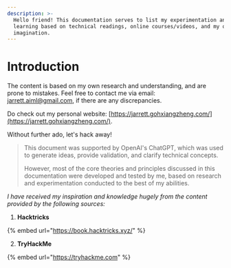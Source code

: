 ```yaml
---
description: >-
  Hello friend! This documentation serves to list my experimentation and
  learning based on technical readings, online courses/videos, and my own
  imagination.
---
```


# Introduction

The content is based on my own research and understanding, and are prone to mistakes. Feel free to contact me via email: [jarrett.aiml@gmail.com](mailto:jarrett.aiml@gmail.com), if there are any discrepancies.&#x20;

Do check out my personal website: [https://jarrett.gohxiangzheng.com/](https://jarrett.gohxiangzheng.com/).

Without further ado, let's hack away!



> This document was supported by OpenAI's ChatGPT, which was used to generate ideas, provide validation, and clarify technical concepts.&#x20;
>
> However, most of the core theories and principles discussed in this documentation were developed and tested by me, based on research and experimentation conducted to the best of my abilities.



_I have received my inspiration and knowledge hugely from the content provided by the following sources:_

1. **Hacktricks**

{% embed url="https://book.hacktricks.xyz/" %}

2. **TryHackMe**

{% embed url="https://tryhackme.com" %}
